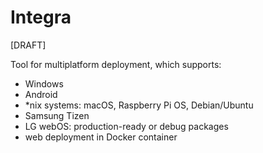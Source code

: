 # Integra
[DRAFT]

Tool for multiplatform deployment, which supports:
- Windows
- Android
- *nix systems: macOS, Raspberry Pi OS, Debian/Ubuntu
- Samsung Tizen
- LG webOS: production-ready or debug packages
- web deployment in Docker container
